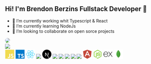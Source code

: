 ## Hi! I'm Brendon Berzins Fullstack Developer 👋
 
- 🔭 I’m currently working whit Typescript & React
- 🌱 I’m currently learning NodeJs
- 👯 I’m looking to collaborate on open sorce projects
<kbd>
  <img style='border-radius: 30em' height='200vh' src='https://i.pinimg.com/originals/0b/ec/c9/0becc93fd154ccd01ec2e14587f78262.gif'/>
</kbd>
<div>
  <img src='https://github-readme-stats.vercel.app/api/top-langs/?username=brendonberzins&layout=compact&theme=midnight-purple'/>
</div>
  <div>
   <img height='30em' src='https://raw.githubusercontent.com/devicons/devicon/master/icons/javascript/javascript-plain.svg'/>
   <img height='30em' src='https://raw.githubusercontent.com/devicons/devicon/master/icons/typescript/typescript-plain.svg'/>
   <img height='30em' src='https://raw.githubusercontent.com/devicons/devicon/master/icons/react/react-original.svg'/>
   <img height='30em' src="https://cdn.jsdelivr.net/gh/devicons/devicon/icons/redux/redux-original.svg" />
   <img height='30em' src='https://raw.githubusercontent.com/devicons/devicon/master/icons/nextjs/nextjs-original.svg'/>
   <img height='30em' src="https://cdn.jsdelivr.net/gh/devicons/devicon/icons/graphql/graphql-plain.svg" />
   <img height='30em' src="https://cdn.jsdelivr.net/gh/devicons/devicon/icons/tailwindcss/tailwindcss-plain.svg"/>
   <img height='30em' src="https://cdn.jsdelivr.net/gh/devicons/devicon/icons/sass/sass-original.svg" />
   <img height='30em' src="https://cdn.jsdelivr.net/gh/devicons/devicon/icons/materialui/materialui-original.svg" />
   <img height='30em'src="https://cdn.jsdelivr.net/gh/devicons/devicon/icons/jest/jest-plain.svg" />
   <img height='30em'src="https://raw.githubusercontent.com/devicons/devicon/master/icons/angularjs/angularjs-plain.svg" />
   <img height='30em' src='https://raw.githubusercontent.com/devicons/devicon/master/icons/nodejs/nodejs-original.svg'/>
   <img height='30em' src='https://raw.githubusercontent.com/devicons/devicon/master/icons/express/express-original.svg'/>
   <img height='30em' src='https://raw.githubusercontent.com/devicons/devicon/master/icons/mongodb/mongodb-original.svg'/>
  </div>
